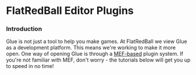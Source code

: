 # FlatRedBall Editor Plugins

### Introduction

Glue is not just a tool to help you make games. At FlatRedBall we view Glue as a development platform. This means we're working to make it more open. One way of opening Glue is through a [MEF-based](http://mef.codeplex.com/) plugin system. If you're not familiar with MEF, don't worry - the tutorials below will get you up to speed in no time!
